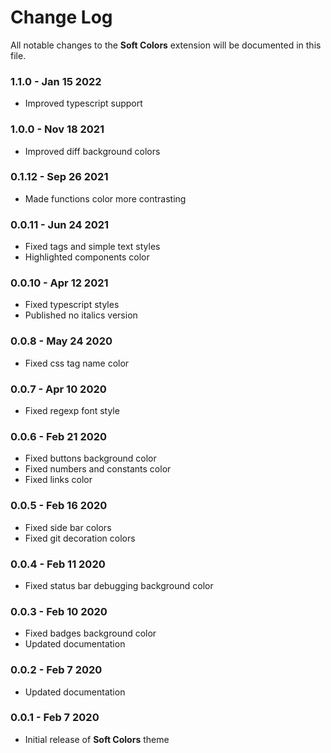 # Change Log

All notable changes to the **Soft Colors** extension will be documented in this file.

### **1.1.0** - Jan 15 2022

- Improved typescript support

### **1.0.0** - Nov 18 2021

- Improved diff background colors

### **0.1.12** - Sep 26 2021

- Made functions color more contrasting

### **0.0.11** - Jun 24 2021

- Fixed tags and simple text styles
- Highlighted сomponents color

### **0.0.10** - Apr 12 2021

- Fixed typescript styles
- Published no italics version

### **0.0.8** - May 24 2020

- Fixed css tag name color

### **0.0.7** - Apr 10 2020

- Fixed regexp font style

### **0.0.6** - Feb 21 2020

- Fixed buttons background color
- Fixed numbers and constants color
- Fixed links color

### **0.0.5** - Feb 16 2020

- Fixed side bar colors
- Fixed git decoration colors

### **0.0.4** - Feb 11 2020

- Fixed status bar debugging background color

### **0.0.3** - Feb 10 2020

- Fixed badges background color
- Updated documentation

### **0.0.2** - Feb 7 2020

- Updated documentation

### **0.0.1** - Feb 7 2020

- Initial release of **Soft Colors** theme
